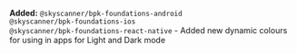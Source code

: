 **Added:**
 `@skyscanner/bpk-foundations-android`<br />
 `@skyscanner/bpk-foundations-ios`<br />
 `@skyscanner/bpk-foundations-react-native`
    - Added new dynamic colours for using in apps for Light and Dark mode